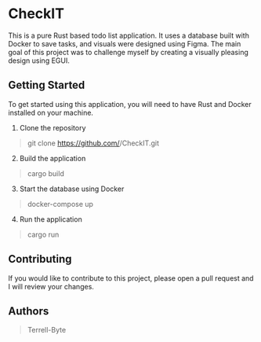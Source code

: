 # CheckIT
This is a pure Rust based todo list application. It uses a database built with Docker to save tasks, and visuals were designed using Figma. The main goal of this project was to challenge myself by creating a visually pleasing design using EGUI.

## Getting Started
To get started using this application, you will need to have Rust and Docker installed on your machine.

1. Clone the repository

> git clone https://github.com/<your-username>/CheckIT.git

2. Build the application

> cargo build

3. Start the database using Docker

> docker-compose up

4. Run the application

> cargo run

## Contributing
If you would like to contribute to this project, please open a pull request and I will review your changes.

## Authors
> Terrell-Byte